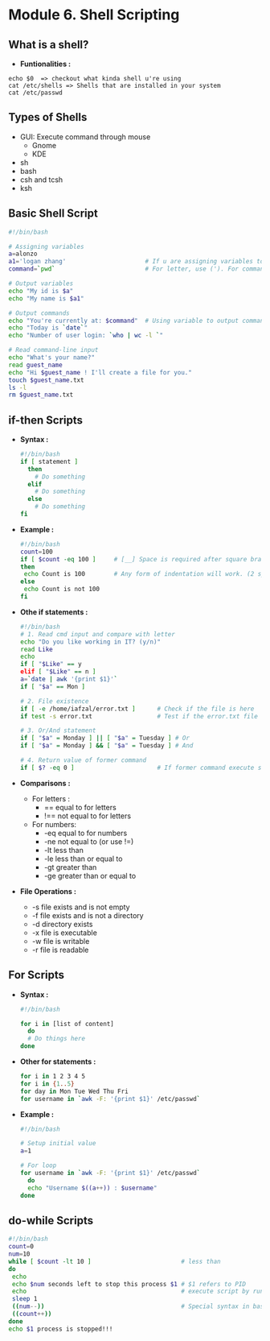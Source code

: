 # Module **6.**  Shell Scripting

## What is a shell?
* __Funtionalities :__

```console
echo $0  => checkout what kinda shell u're using
cat /etc/shells => Shells that are installed in your system
cat /etc/passwd
```

## Types of Shells
* GUI: Execute command through mouse
  * Gnome
  * KDE
* sh
* bash
* csh and tcsh
* ksh

## Basic Shell Script
```bash
#!/bin/bash

# Assigning variables
a=alonzo
a1='logan zhang'                      # If u are assigning variables to multiple words, you have to use ''
command=`pwd`                         # For letter, use ('). For command, use (`).

# Output variables
echo "My id is $a"
echo "My name is $a1"

# Output commands 
echo "You're currently at: $command"  # Using variable to output command
echo "Today is `date`"
echo "Number of user login: `who | wc -l `"

# Read command-line input
echo "What's your name?"
read guest_name
echo "Hi $guest_name ! I'll create a file for you."
touch $guest_name.txt
ls -l
rm $guest_name.txt
```

## if-then Scripts
* __Syntax :__
  ```bash
  #!/bin/bash
  if [ statement ]
    then
      # Do something
    elif
      # Do something
    else
      # Do something
  fi
  ```
* __Example :__
  ```bash
  #!/bin/bash
  count=100
  if [ $count -eq 100 ]     # [__] Space is required after square bracket
  then
   echo Count is 100        # Any form of indentation will work. (2 spaces, 1 spaces, no spaces...)
  else
   echo Count is not 100
  fi
  ```

* __Othe if statements :__
  ```bash
  #!/bin/bash
  # 1. Read cmd input and compare with letter
  echo "Do you like working in IT? (y/n)"
  read Like
  echo
  if [ "$Like" == y 
  elif [ "$Like" == n ]
  a=`date | awk '{print $1}'`
  if [ "$a" == Mon ]

  # 2. File existence
  if [ -e /home/iafzal/error.txt ]      # Check if the file is here
  if test -s error.txt                  # Test if the error.txt file exist and its size is greater than zero

  # 3. Or/And statement
  if [ "$a" = Monday ] || [ "$a" = Tuesday ] # Or 
  if [ "$a" = Monday ] && [ "$a" = Tuesday ] # And

  # 4. Return value of former command
  if [ $? -eq 0 ]                       # If former command execute successfully it will return $?=0. Else $?=1 (same as c++ by default)
  ```

* __Comparisons :__
  * For letters :
    * == equal to for letters
    * !== not equal to for letters
  * For numbers: 
    * -eq equal to for numbers
    * -ne not equal to (or use !=)
    * -lt less than
    * -le less than or equal to
    * -gt greater than
    * -ge greater than or equal to

* __File Operations :__
  * -s file exists and is not empty
  * -f file exists and is not a directory
  * -d directory exists
  * -x file is executable
  * -w file is writable
  * -r file is readable

## For Scripts
* __Syntax :__
  ```bash
  #!/bin/bash

  for i in [list of content]
    do 
    # Do things here
  done
  ```
* __Other for statements :__
  ```bash
  for i in 1 2 3 4 5
  for i in {1..5}
  for day in Mon Tue Wed Thu Fri
  for username in `awk -F: '{print $1}' /etc/passwd`
  ```
* __Example :__
  ```bash
  #!/bin/bash

  # Setup initial value
  a=1

  # For loop
  for username in `awk -F: '{print $1}' /etc/passwd`
    do 
    echo "Username $((a++)) : $username"
  done
  ```
  
## do-while Scripts
```bash
#!/bin/bash
count=0
num=10
while [ $count -lt 10 ]                         # less than
do
 echo
 echo $num seconds left to stop this process $1 # $1 refers to PID
 echo                                           # execute script by running `./test.sh 100` to assign PID
 sleep 1
 ((num--))                                      # Special syntax in bash
 ((count++))
done
echo $1 process is stopped!!!
```
  
  
